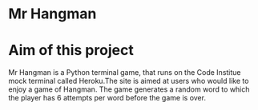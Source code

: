# Mr Hangman 

# Aim of this project

Mr Hangman is a Python terminal game, that runs on the Code Institue mock terminal called Heroku.The site is aimed at users who would like to enjoy a game of Hangman. The game generates a random word to which the player has 6 attempts per word before the game is over.